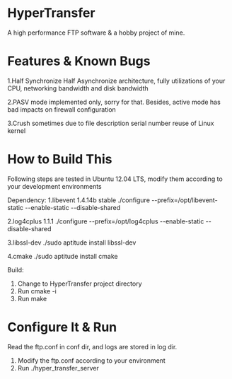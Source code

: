 HyperTransfer
=============

A high performance FTP software & a hobby project of mine.

Features & Known Bugs
=============
1.Half Synchronize Half Asynchronize architecture, fully utilizations of your CPU, networking bandwidth and disk
bandwidth  

2.PASV mode implemented only, sorry for that. Besides, active mode has bad impacts on firewall configuration

3.Crush sometimes due to file description serial number reuse of Linux kernel

How to Build This
=============
Following steps are tested in Ubuntu 12.04 LTS, modify them according to your development environments

Dependency:
1.libevent 1.4.14b stable
./configure --prefix=/opt/libevent-static --enable-static --disable-shared

2.log4cplus 1.1.1
./configure --prefix=/opt/log4cplus --enable-static --disable-shared

3.libssl-dev
./sudo aptitude install libssl-dev

4.cmake
./sudo aptitude install cmake


Build:
1. Change to HyperTransfer project directory
2. Run cmake -i
3. Run make

Configure It & Run
=============
Read the ftp.conf in conf dir, and logs are stored in log dir.

1. Modify the ftp.conf according to your environment
2. Run ./hyper_transfer_server
